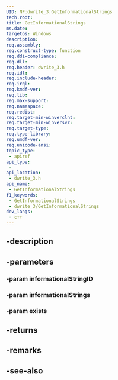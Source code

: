 ```yaml
---
UID: NF:dwrite_3.GetInformationalStrings
tech.root: 
title: GetInformationalStrings
ms.date: 
targetos: Windows
description: 
req.assembly: 
req.construct-type: function
req.ddi-compliance: 
req.dll: 
req.header: dwrite_3.h
req.idl: 
req.include-header: 
req.irql: 
req.kmdf-ver: 
req.lib: 
req.max-support: 
req.namespace: 
req.redist: 
req.target-min-winverclnt: 
req.target-min-winversvr: 
req.target-type: 
req.type-library: 
req.umdf-ver: 
req.unicode-ansi: 
topic_type:
 - apiref
api_type:
 - 
api_location:
 - dwrite_3.h
api_name:
 - GetInformationalStrings
f1_keywords:
 - GetInformationalStrings
 - dwrite_3/GetInformationalStrings
dev_langs:
 - c++
---
```


## -description

## -parameters

### -param informationalStringID

### -param informationalStrings

### -param exists

## -returns

## -remarks

## -see-also

